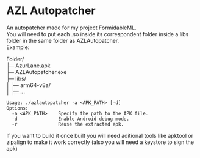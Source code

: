 # AZL Autopatcher

An autopatcher made for my project FormidableML.  
You will need to put each .so inside its correspondent folder inside a libs folder in the same folder as AZLAutopatcher.  
Example:  

Folder/  
├─ AzurLane.apk  
├─ AZLAutopatcher.exe  
├─ libs/  
│  ├─  arm64-v8a/  
│  ├─  ...  


```
Usage: ./azlautopatcher -a <APK_PATH> [-d]
Options:
  -a <APK_PATH>    Specify the path to the APK file.
  -d               Enable Android debug mode.
  -r               Reuse the extracted apk.
```
If you want to build it once built you will need aditional tools like apktool or zipalign to make it work correctly (also you will need a keystore to sign the apk)
